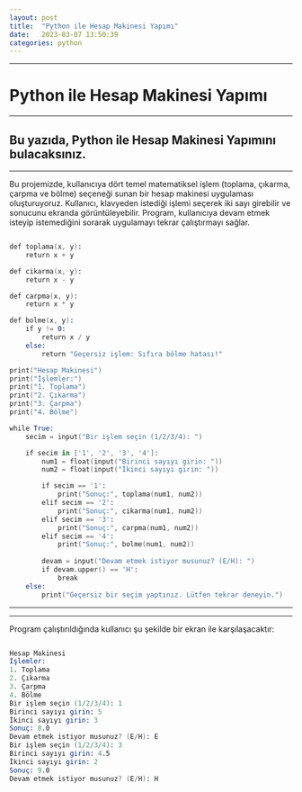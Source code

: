 ```yaml
---
layout: post
title:  "Python ile Hesap Makinesi Yapımı"
date:   2023-03-07 13:50:39
categories: python
---
```


---
# Python ile Hesap Makinesi Yapımı
---
Bu yazıda, **Python ile Hesap Makinesi Yapımını** bulacaksınız.
---
---

Bu projemizde, kullanıcıya dört temel matematiksel işlem (toplama, çıkarma, çarpma ve bölme) seçeneği sunan bir hesap makinesi uygulaması oluşturuyoruz. Kullanıcı, klavyeden istediği işlemi seçerek iki sayı girebilir ve sonucunu ekranda görüntüleyebilir. Program, kullanıcıya devam etmek isteyip istemediğini sorarak uygulamayı tekrar çalıştırmayı sağlar.

```s

def toplama(x, y):
    return x + y

def cikarma(x, y):
    return x - y

def carpma(x, y):
    return x * y

def bolme(x, y):
    if y != 0:
        return x / y
    else:
        return "Geçersiz işlem: Sıfıra bölme hatası!"

print("Hesap Makinesi")
print("İşlemler:")
print("1. Toplama")
print("2. Çıkarma")
print("3. Çarpma")
print("4. Bölme")

while True:
    secim = input("Bir işlem seçin (1/2/3/4): ")

    if secim in ['1', '2', '3', '4']:
        num1 = float(input("Birinci sayıyı girin: "))
        num2 = float(input("İkinci sayıyı girin: "))

        if secim == '1':
            print("Sonuç:", toplama(num1, num2))
        elif secim == '2':
            print("Sonuç:", cikarma(num1, num2))
        elif secim == '3':
            print("Sonuç:", carpma(num1, num2))
        elif secim == '4':
            print("Sonuç:", bolme(num1, num2))
        
        devam = input("Devam etmek istiyor musunuz? (E/H): ")
        if devam.upper() == 'H':
            break
    else:
        print("Geçersiz bir seçim yaptınız. Lütfen tekrar deneyin.")


```

---
---

Program çalıştırıldığında kullanıcı şu şekilde bir ekran ile karşılaşacaktır:

```s

Hesap Makinesi
İşlemler:
1. Toplama
2. Çıkarma
3. Çarpma
4. Bölme
Bir işlem seçin (1/2/3/4): 1
Birinci sayıyı girin: 5
İkinci sayıyı girin: 3
Sonuç: 8.0
Devam etmek istiyor musunuz? (E/H): E
Bir işlem seçin (1/2/3/4): 3
Birinci sayıyı girin: 4.5
İkinci sayıyı girin: 2
Sonuç: 9.0
Devam etmek istiyor musunuz? (E/H): H


```
